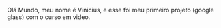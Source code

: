 Olá Mundo, meu nome é Vinicius, e esse foi meu primeiro projeto (google glass) com o curso em video.
